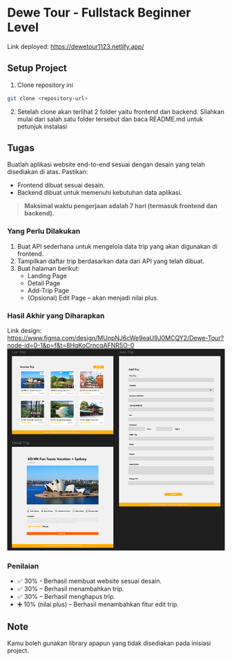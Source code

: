 # Dewe Tour - Fullstack Beginner Level

Link deployed: https://dewetour1123.netlify.app/

## Setup Project

1. Clone repository ini

```bash
git clone <repository-url>
```

2. Setelah clone akan terlihat 2 folder yaitu frontend dan backend. Silahkan mulai dari salah satu folder tersebut dan baca README.md untuk petunjuk instalasi

## Tugas

Buatlah aplikasi website end-to-end sesuai dengan desain yang telah disediakan di atas. Pastikan:

- Frontend dibuat sesuai desain.
- Backend dibuat untuk memenuhi kebutuhan data aplikasi.

> **Maksimal waktu pengerjaan adalah 7 hari (termasuk frontend dan backend).**

### Yang Perlu Dilakukan

1. Buat API sederhana untuk mengelola data trip yang akan digunakan di frontend.
2. Tampilkan daftar trip berdasarkan data dari API yang telah dibuat.
3. Buat halaman berikut:
   - Landing Page
   - Detail Page
   - Add-Trip Page
   - (Opsional) Edit Page – akan menjadi nilai plus.

### Hasil Akhir yang Diharapkan

Link design:
https://www.figma.com/design/MUnpNJ6cWe9eaU9J0MCQY2/Dewe-Tour?node-id=0-1&p=f&t=8HqKoCrncqAFNR5O-0
![alt text](image.png)

### Penilaian

- ✅ 30% - Berhasil membuat website sesuai desain.
- ✅ 30% – Berhasil menambahkan trip.
- ✅ 30% – Berhasil menghapus trip.
- ➕ 10% (nilai plus) – Berhasil menambahkan fitur edit trip.

## Note

Kamu boleh gunakan library apapun yang tidak disediakan pada inisiasi project.
